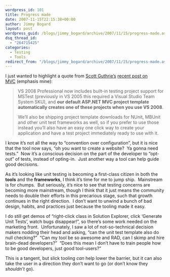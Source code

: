 ```yaml
---
wordpress_id: 101
title: Progress made
date: 2007-11-15T22:15:38+00:00
author: Jimmy Bogard
layout: post
wordpress_guid: /blogs/jimmy_bogard/archive/2007/11/15/progress-made.aspx
dsq_thread_id:
  - "264715425"
categories:
  - Testing
  - Tools
redirect_from: "/blogs/jimmy_bogard/archive/2007/11/15/progress-made.aspx/"
---
```

I just wanted to highlight a quote from [Scott Guthrie&#8217;s](http://weblogs.asp.net/scottgu/) [recent post on MVC](http://weblogs.asp.net/scottgu/archive/2007/11/13/asp-net-mvc-framework-part-1.aspx)&nbsp;(emphasis mine):

> VS 2008 Professional now includes built-in testing project support for MSTest (previously in VS 2005 this required a Visual Studio Team System SKU), and **our default ASP.NET MVC project template automatically creates one of these projects when you use VS 2008**.&nbsp; 
> 
> We&#8217;ll also be shipping project template downloads for NUnit, MBUnit and other unit test frameworks as well, so if you prefer to use those instead you&#8217;ll also have an easy one click way to create your application and&nbsp;have a test&nbsp;project immediately ready to use with it.

I know it&#8217;s not all the way to &#8220;convention over configuration&#8221;, but it is nice that the tool now says, &#8220;oh you want to create a website?&nbsp; Ya gonna need tests.&#8221;&nbsp; Now it&#8217;s a conscious decision on the part of the developer to &#8220;opt-out&#8221; of tests, instead of opting-in.&nbsp; Just another way a tool can help guide good decisions. 

As it&#8217;s looking like unit testing is becoming a first-class citizen in both the **tools** and the **frameworks**, I think it&#8217;s time for me to jump ship.&nbsp; Mainstream is for chumps.&nbsp; But seriously, it&#8217;s nice to see that testing concerns are becoming more mainstream, though I think that it just means the community needs to double their efforts in this precarious stage, such that growth continues in the right direction.&nbsp; I don&#8217;t want to unwind a bunch of bad design, habits, and practices just because the tooling made it easy. 

I do still get demos of &#8220;right-click class in Solution Explorer, click &#8216;Generate Unit Tests&#8217;, watch bugs disappear!&#8221;, so there&#8217;s some work needed on the marketing front.&nbsp; Unfortunately, I saw a lot of not-so-technical decision makers nodding their head and asking, &#8220;can the unit test template also do null checking?&#8221;&nbsp; &#8220;Can my tool be so awesome and RAD, can I skimp and hire brain-dead developers?&#8221;&nbsp; &#8220;Does this mean I don&#8217;t have to train people how to be good developers, just good tool-users?&#8221; 

This is a tangent, but slick tooling _can_ help lower the barrier, but it can also take the user in a direction they don&#8217;t want to go (or don&#8217;t know they _shouldn&#8217;t_ go).